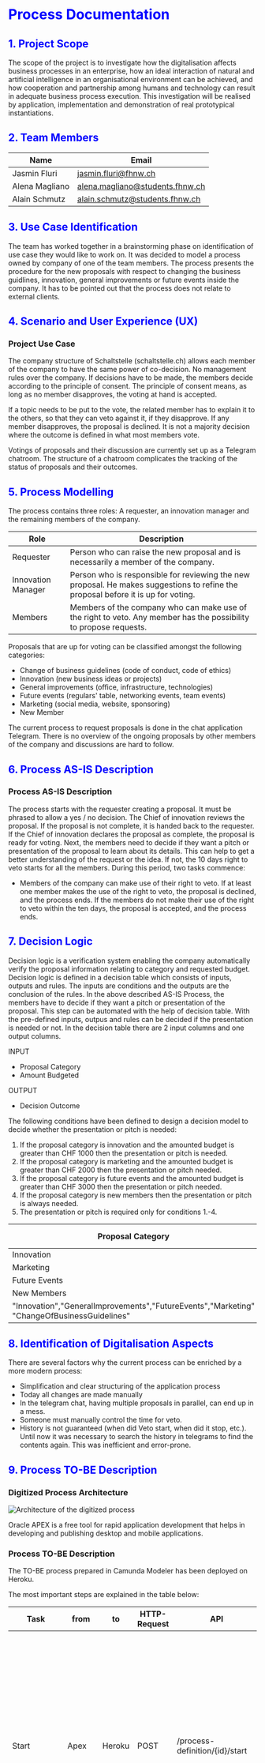 # <span style="color:blue">**Process Documentation**</span>

## <span style="color:blue">1. Project Scope</span>
The scope of the project is to investigate how the digitalisation affects business processes in an enterprise, how an ideal interaction of natural and artificial intelligence in an organisational environment can be achieved, and how cooperation and partnership among humans and technology can result in adequate business process execution. This investigation will be realised by application, implementation and demonstration of real prototypical instantiations.

## <span style="color:blue">2. Team Members</span>

| Name | Email |
|---|---|
| Jasmin Fluri  | jasmin.fluri@fhnw.ch |
| Alena Magliano | alena.magliano@students.fhnw.ch |
| Alain Schmutz | alain.schmutz@students.fhnw.ch |

## <span style="color:blue">3. Use Case Identification</span>
The team has worked together in a brainstorming phase on identification of use case they would like to work on. It was decided to model a process owned by company of one of the team members. The process presents the procedure for the new proposals with respect to changing the business guidlines, innovation, general improvements or future events inside the company. It has to be pointed out that the process does not relate to external clients.


## <span style="color:blue">4. Scenario and User Experience (UX)

### Project Use Case

The company structure of Schaltstelle (schaltstelle.ch) allows each member of the company to have the same power of co-decision. No management rules over the company. If decisions have to be made, the members decide according to the principle of consent. The principle of consent means, as long as no member disapproves, the voting at hand is accepted. 

If a topic needs to be put to the vote, the related member has to explain it to the others, so that they can veto against it, if they disapprove. If any member disapproves, the proposal is declined. It is not a majority decision where the outcome is defined in what most members vote. 

Votings of proposals and their discussion are currently set up as a Telegram chatroom. The structure of a chatroom complicates the tracking of the status of proposals and their outcomes.

## <span style="color:blue">5. Process Modelling


The process contains three roles: A requester, an innovation manager and the remaining members of the company.

| Role | Description |
|---|---|
| Requester | Person who can raise the new proposal and is necessarily a member of the company. |
| Innovation Manager | Person who is responsible for reviewing the new proposal. He makes suggestions to refine the proposal before it is up for voting. |
| Members | Members of the company who can make use of the right to veto. Any member has the possibility to propose requests. |


 Proposals that are up for voting can be classified amongst the following categories: 
 * Change of business guidelines (code of conduct, code of ethics)
 * Innovation (new business ideas or projects)
 * General improvements (office, infrastructure, technologies)
 * Future events (regulars' table, networking events, team events)
 * Marketing (social media, website, sponsoring)
 * New Member

The current process to request proposals is done in the chat application Telegram. There is no overview of the ongoing proposals by other members of the company and discussions are hard to follow.

## <span style="color:blue">6. Process AS-IS Description</span>

### Process AS-IS Description


The process starts with the requester creating a proposal. It must be phrased to allow a yes / no decision. The Chief of innovation reviews the proposal. If the proposal is not complete, it is handed back to the requester. If the Chief of innovation declares the proposal as complete, the proposal is ready for voting. Next, the members need to decide if they want a pitch or presentation of the proposal to learn about its details. This can help to get a better understanding of the request or the idea. If not, the 10 days right to veto starts for all the members. During this period, two tasks commence: 
- Members of the company can make use of their right to veto. If at least one member makes the use of the right to veto, the proposal is declined, and the process ends. If the members do not make their use of the right to veto within the ten days, the proposal is accepted, and the process ends.



## <span style="color:blue">7. Decision Logic</span>


Decision logic is a verification system enabling the company automatically verify the proposal information relating to category and requested budget. Decision logic is defined in a decision table which consists of inputs, outputs and rules. The inputs are conditions and the outputs are the conclusion of the rules. In the above described AS-IS Process, the members have to decide if they want a pitch or presentation of the proposal. This step can be automated with the help of decision table. With the pre-defined inputs, outpus and rules can be decided if the presentation is needed or not.
In the decision table there are 2 input columns and one output columns.

INPUT                     
* Proposal Category        
* Amount Budgeted

OUTPUT
 * Decision Outcome

The following conditions have been defined to design a decision model to decide whether the presentation or pitch is needed:
1. If the proposal category is innovation and the amounted budget is greater than CHF 1000 then the presentation or pitch is needed.
2. If the proposal category is marketing and the amounted budget is greater than CHF 2000 then the presentation or pitch needed.
3. If the proposal category is future events and the amounted budget is greater than CHF 3000 then the presentation or pitch needed.
4. If the proposal category is new members then the presentation or pitch is always needed.
5. The presentation or pitch is required only for conditions 1.-4.

|Proposal Category | Amount Budgeted | Decision Outcome|
|---|---|---|
| Innovation | > 1000 |true|
| Marketing | > 2000 |true|
| Future Events | > 3000 |true|
| New Members | > 0 |true|
|"Innovation","GeneralImprovements","FutureEvents","Marketing" "ChangeOfBusinessGuidelines"|- |false|

## <span style="color:blue">8. Identification of Digitalisation Aspects</span>
There are several factors why the current process can be enriched by a more modern process:
* Simplification and clear structuring of the application process
* Today all changes are made manually
* In the telegram chat, having multiple proposals in parallel, can end up in a mess.
* Someone must manually control the time for veto.
* History is not guaranteed (when did Veto start, when did it stop, etc.). Until now it was necessary to search the history in telegrams to find the contents again. This was inefficient and error-prone.


## <span style="color:blue">9. Process TO-BE Description</span>

### Digitized Process Architecture


![Architecture of the digitized process](architecture/architecture-model.jpg "Architecture of the digitized process")


Oracle APEX is a free tool for rapid application development that helps in developing and publishing desktop and mobile applications.



### Process TO-BE Description

The TO-BE process prepared in Camunda Modeler has been deployed on Heroku.

The most important steps are explained in the table below:

| Task | from | to | HTTP-Request | API | Description |
| --- | --- | --- | --- | --- | --- |
| Start | Apex | Heroku | POST | /process-definition/{id}/start | The trigger starting the process is when a requestor creates a new proposal in the front-end application provided by APEX. To retrieve application data for the business process on Heroku, the API created in Apex is exposed and consumed. |
| Inform Chief of Innovation | Heroku | Apex | POST | /sendMail | As soon as an applicant has submitted a new proposal, the Chief of Innovation is being informed via e-mail notification. Apex is triggered by Heroku, which then triggers the sending of mail. |
| Review of Proposal | Apex | Apex | - | - | The Chief of Innovation then reviews the proposal in a manual process. The result of the check is then being updated. The review date, proposal state, review state and the isReviewed flag is being set.|
| Receive Review Outcome | Apex | Heroku | POST | /execution/{id}/signal | As soon as the Chief of Innovation has given an answer to the proposal, the Camunda process is triggered. The CIO can either accept or decline the response, depending on whether it is complete or not. |
| Inform Requester | Heroku | Apex | POST | /sendMail | In case that the proposal is not completed, the requestor will be informed to complete the request. |
| Adapt Proposal | Apex | Apex | - | - | The requestor adapts the proposal. |
| Proposal submitted | Apex | Heroku | POST | /execution/{id}/signal | As soon as the adapted Proposal is submitted in APEX, Heroku will trigger the Mail sending. The Chief of Innovation will automatically be informed again and receive a notification email that a request has been adapted and is ready for review. Then the process starts again as described above, where the CIO needs to review the proposal. |
| Set Veto start time | Heroku | Apex | POST | /setVetoStartDate | If the proposal is complete and there's nothing to add from requesters side, the 10 days right to veto starts for all the members. The start date of the right to veto will be updated in APEX by using HTTP POST API. |
| Inform Members to Veto | Heroku | Apex | POST | /sendMail | The members will be informed about starting the right to veto. During these 10 days, three activities can occur: |
| Members can Veto | Apex | Apex | - | - | The 10 days right to veto will be not interrupted by any cases. Any member of company can make use of its right to veto. _Veto happens in APEX. If a Veto is submitted, a Request to Heroku is made._ |
| Veto submitted | Apex | Heroku | POST | /execution/{id}/signal | As soon as at least one member vetoed, the process will be terminated. |
| Proposal is declined | Heroku | Apex | POST | /setProposalStatus | The result of the process – acceptance or declination of proposal – is updated in APEX. |
| Business Rule if Presentation is needed | Heroku | Heroku | - | - | The decision table is used to decide whether a presentation of the requester is necessary or not. If a presentation or pitch is necessary, the requester prepares the pitch or presentation.|
| Update Decision | Heroku | Apex | POST | /isPitchNeeded | Sets the flag whether a presentation is required or not.|
| Inform Requester about Presentation | Heroku | Apex | POST | /sendMail | Requester is informed to make a Presentation about his Request. |
| Organization of Pitch or Presentation | User | User | - | - | Requester then need to prepare the presentation within the 10 days, even if the request can still be rejected with a veto and therefore its preparation would be useless. |
| Proposal is accepted | Heroku | Apex | POST | /setProposalStatus | The result of the process – acceptance or declination of proposal – is updated in APEX.|
| Inform members and requester | Heroku | Apex | POST | /sendMail | Members and Requester are informed about the outcome of the proposal process via Email. |
| End | - | - | - | - | The process ends. |



## <span style="color:blue">10. Deployement of External Services </span>



### APEX Frontend
The frontend allows the Schaltstelle Members to create and modify the proposals. It serves as the process GUI. 

### APEX REST Endpoints

All the APEX REST Endpoints for the proposal application are located under the proposal module: 

[https://apex.oracle.com/pls/apex/schaltstelle/proposal/](https://apex.oracle.com/pls/apex/schaltstelle/proposal/)



#### Ressources

|Ressource URI|Method|Parameters|
|---|---|---|
|sendMail|POST|IN - ccEmail <br> IN - emailBody <br> IN - emailBodyHTML  <br> IN - emailSubject <br> IN - fromEmail <br>  IN - toEmail <br>  OUT - http_status_code|
|isPitchNeeded|POST|IN - id <br> IN - is_pitch_needed <br> OUT - http_status_code  |
|setProposalStatus|POST|IN - id <br> IN - proposal_status <br> OUT - http_status_code  |
|setVetoStartDate|POST|IN - id <br> IN - veto_start_date <br> IN - proposal_status  <br> OUT - http_status_code  |

### Oracle Database

The data is stored in an Oracle database. To access and update the data the REST Endpoint described above can be used. 

![Database Entity Relationships](architecture/db-model.jpg "Database Entity Relationships")

#### Proposal Table 

| Column Name| Datatype | Nullable | Description |
|---|---|---|---|
|ID|NUMBER|No|Primary Key of the Proposal Table |
|TITLE|VARCHAR2(500)|No|Title of a Proposal|
|DESCRIPTION|VARCHAR2(4000)|Yes|Description of a Proposal|
|APPLICANT|VARCHAR2(100)|No|Applicant of a Proposal - This value is filled automatically with the username of the APEX User|
|BUDGET|NUMBER|Yes|Budget of the proposal|
|CATEGORY|VARCHAR2(255)|No|Category of the proposal - Value is filled with a Dropdown field in the APEX form|
|LINKS|VARCHAR2(4000)|Yes|Additional links for the proposals to external sources|
|SUBMISSION_DATE|TIMESTAMP(6)|No|Submission date of the proposal - This value is automatically filled by the APEX form at the submission of the proposal|
|PROPOSAL_STATUS|VARCHAR2(100)|No|Status of the proposal - This value is initially set by the APEX form. During the process Camunda is tracking the proposal status. - Created / Reviewed / Declined / Accepted / ... |
|IS_REVIEWED|VARCHAR2(50)|Yes|Flag if the proposal is reviewed - Yes / No|
|REVIEW_DATE|TIMESTAMP(6)|Yes|Date of the Review|
|REVIEW_STATUS|VARCHAR2(100)|Yes|Outcome of the review - Approved / Denied|
|IS_PITCH_NEEDED|VARCHAR2(50)|Yes|Flag if Pitch is needed - Yes / No|
|VETO_START_DATE|TIMESTAMP(6)|Yes|Date from when the veto timeframe starts|
|HAS_VETO|VARCHAR2(50)|Yes|Outcome if proposal has a veto - Yes / No|

## <span style="color:blue">11. Deployment of Project</span>
The project is deployed from camunda modeler to Herokuapp via button "deploy current diagram". In the section "Cockpit" in Herokuapp, the new instance of the process appears with associated Definition and Deployment ID.

## <span style="color:blue">12. Testing of Project</span> 
The all endpoints were tested in POSTMAN. The tabel below presents tested endpoints with respective URL's.  

#### Tested Endpoints

| ID| Name | Method | URL | 
|---|---|---|---|
|1|Process Start|POST|https://emmentaler.herokuapp.com/rest/process-definition/digibp-tobe:2:70314c02-9de2-11ea-9c51-da029e11a7df/start?|
|2|Send Mail|POST|https://apex.oracle.com/pls/apex/schaltstelle/proposal/sendMail|
|3|Review Outcome Received|POST|https://emmentaler.herokuapp.com/rest/message|
|4|Proposal Submitted|POST|https://emmentaler.herokuapp.com/rest/message|
|5|Veto Received|POST|https://emmentaler.herokuapp.com/rest/message|
|6|Proposal Status|POST|https://apex.oracle.com/pls/apex/schaltstelle/proposal/setProposalStatus|
|7|Set Veto Start Date|POST|https://apex.oracle.com/pls/apex/schaltstelle/proposal/setVetoStartDate|
|8|Pitch Needed|POST|https://apex.oracle.com/pls/apex/schaltstelle/proposal/setProposalStatus|


#### Requested Bodies

<table>
<tr>
<th>
ID
</th>
<th>
Body
</th>
</tr>

<tr>

<td>
1
</td>

<td>
<pre>
{ 
  "variables": {
    "email" : {
        "value" : "jasmin.fluri@students.fhnw.ch",
        "type": "String"
    },
    "requester" : {
        "value" : "alain.schmutz@students.fhnw.ch",
        "type": "String"
    },
    "budget" : {
        "value" : 5000,
        "type": "Integer"
    },
    "category" : {
        "value" : "Innovation",
        "type": "String"
    }
  },
 "businessKey" : "proposalProcessAPEX"
} 
</pre>
</td>

</tr>

<tr><td>2</td><td>
<pre>{
    "toEmail": "alena.magliano@students.fhnw.ch",
    "fromEmail": "alena.magliano@students.fhnw.ch",
    "ccEmail": "alena.magliano@students.fhnw.ch",
    "emailSubject": "This is a Test from Postman",
    "emailBody": "This is a Postman Test",
    "emailBodyHTML": "This is a <b>Postman</b> Test"
}</pre>
</td></tr>

<tr><td>3</td><td><pre>{
  "messageName" : "ReceiveReviewOutcome",
  "businessKey" : "proposalProcessAPEX",
  "processVariables" : {
    "complete" : {"value" : "true", "type": "String"
                     }
  },
  "resultEnabled": true
}</pre></td></tr>

<tr><td>4</td><td><pre>{
  "messageName" : "ProposalSubmitted",
  "businessKey" : "proposalProcessAPEX",
  "processVariables" : {
    "complete" : {"value" : "true", "type": "String"
                     }
  },
  "resultEnabled": true
}</pre></td></tr>

<tr><td>5</td><td><pre>{
  "messageName" : "ReceiveVeto",
  "businessKey" : "proposalProcessAPEX",
  "processVariables" : {
    "veto" : {"value" : "Yes", "type": "String"
                     }
  },
  "resultEnabled": true
}</pre></td></tr>

<tr><td>6</td><td><pre>mimi</pre></td></tr>

<tr><td>7</td><td><pre>mimi</pre></td></tr>

<tr><td>8</td><td><pre>mimi</pre></td></tr>


</table>



## <span style="color:blue">13. Summary</span>
There was no structured process for submission and handling of new and existing proposals in the company. The proposals were submitted and handled in Telegram chat, which made an overview more difficult.
With the redesigned and digitized process, the submission and handling of proposals is made easier. The requestor can submit the proposals via user-friendly fronted application APEX and review the status of proposals at every time. Additionally, in case that something is not clear, the requestor can make use of the implemented chatbot. The notifications are sent via email so there is no need anymore for using Telegramm. Also the approver approves the proposals in APEX and can easily check e.g. how many proposals are pending or finished. The employees make the use of right to VETO via APEX. The new functionality whether presentation or pitch is needed is done with the help of automated decision logic.
As can be seen, the new digitalized process brings clear advantages over the old process.